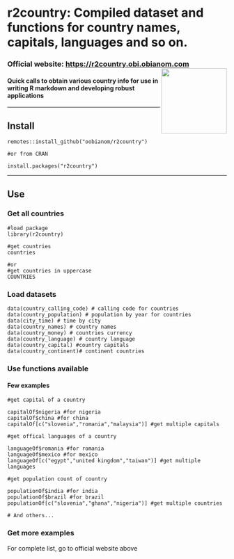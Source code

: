 # r2country: Compiled dataset and functions for country names, capitals, languages and so on. 

### Official website: https://r2country.obi.obianom.com <img src="https://r2country.obi.obianom.com/hex-r2country.png" align="right" width="150">

#### Quick calls to obtain various country info for use in writing R markdown and developing robust applications


***

## Install

```
remotes::install_github("oobianom/r2country")

#or from CRAN

install.packages("r2country") 

```

***

## Use

### Get all countries

```
#load package
library(r2country)

#get countries
countries

#or
#get countries in uppercase
COUNTRIES
```

### Load datasets

```
data(country_calling_code) # calling code for countries
data(country_population) # population by year for countries
data(city_time) # time by city
data(country_names) # country names
data(country_money) # countries currency
data(country_language) # country language
data(country_capital) #country capitals
data(country_continent)# continent countries

```

### Use functions available

#### Few examples

``` 
#get capital of a country

capitalOf$nigeria #for nigeria
capitalOf$china #for china
capitalOf[c("slovenia","romania","malaysia")] #get multiple capitals

#get offical languages of a country

languageOf$romania #for romania
languageOf$mexico #for mexico
languageOf[c("egypt","united kingdom","taiwan")] #get multiple languages

#get population count of country

populationOf$india #for india
populationOf$brazil #for brazil
populationOf[c("slovenia","ghana","nigeria")] #get multiple countries

# And others...

```

### Get more examples

For complete list, go to official website above





